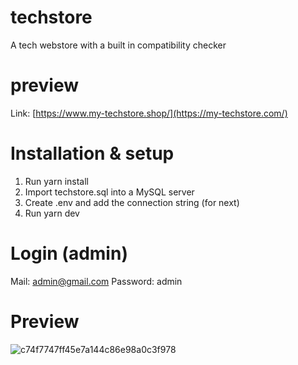 # techstore

A tech webstore with a built in compatibility checker

# preview

Link: [https://www.my-techstore.shop/](https://my-techstore.com/)

# Installation & setup

1. Run yarn install
2. Import techstore.sql into a MySQL server
3. Create .env and add the connection string (for next)
4. Run yarn dev

# Login (admin)

Mail: admin@gmail.com
Password: admin

# Preview
![c74f7747ff45e7a144c86e98a0c3f978](https://github.com/olesien/techstore/assets/17833751/3094d27e-4e3c-43b6-97bc-bace27cded11)

